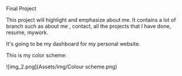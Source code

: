 Final Project



This project will highlight and emphasize about me. It contains a lot of branch such as about me , contact, all the projects that I have done, resume, mywork.

It's going to be my dashboard for my personal website.

This is my color scheme:

![img_2.png](Assets/img/Colour scheme.png)